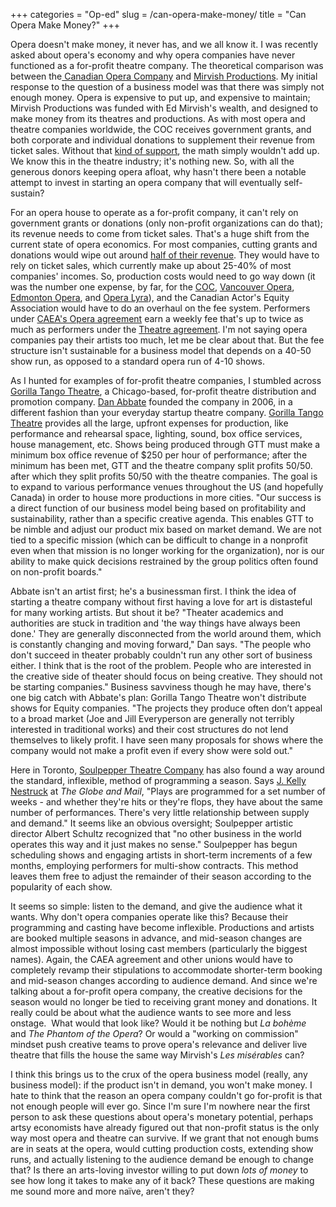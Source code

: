+++
categories = "Op-ed"
slug = /can-opera-make-money/
title = "Can Opera Make Money?"
+++

Opera doesn't make money,&nbsp;it never has, and we all know it.&nbsp;I was recently asked about opera's economy&nbsp;and why opera companies have never functioned as a for-profit theatre company. The theoretical comparison was between the<a href="http://www.coc.ca/Home.aspx" target="_blank"> Canadian Opera Company</a> and <a href="http://www.mirvish.com/" target="_blank">Mirvish Productions</a>. My initial response to the question of a business model was that there was simply not enough money. Opera is expensive to put up, and expensive to maintain; Mirvish Productions was funded with Ed Mirvish's wealth, and designed to make money from its theatres and productions.&nbsp;As with most opera and theatre companies worldwide, the COC receives government grants, and both corporate and individual donations to supplement their revenue from ticket sales. Without that <a href="http://www.coc.ca/SupportTheCOC/CorporateSupport/OurCorporatePartners.aspx" target="_blank">kind of support</a>, the math simply wouldn't add up. We know this in the theatre industry; it's nothing new. So, with all the generous donors keeping opera afloat, why&nbsp;hasn't there been a notable attempt to invest in starting an opera company that will eventually self-sustain?</p><p>For an opera house&nbsp;to operate as a for-profit company, it can't rely on government grants or donations (only non-profit organizations can do that); its revenue needs to come from ticket sales. That's a huge shift from the current state of opera economics. For most companies, cutting grants and donations would wipe out around <a href="http://files.coc.ca/pdfs/1314_COCAnnualReport.pdf" target="_blank">half of their revenue</a>. They would have to rely on ticket sales, which currently make up about 25-40% of most companies' incomes. So, production costs would need to go way down (it was the number one expense, by far, for the <a href="http://files.coc.ca/pdfs/1314_COCAnnualReport.pdf" target="_blank">COC</a>, <a href="http://www.vancouveropera.ca/sites/default/files/2014-VOA-Financials.pdf" target="_blank">Vancouver Opera</a>, <a href="http://edmontonopera.com/pdf/season/2014/EO_financialstatements.pdf" target="_blank">Edmonton Opera</a>, and <a href="http://operalyra.ca/wp-content/uploads/2014/02/Audited-Financial-Statements-2012-13.pdf" target="_blank">Opera Lyra</a>), and the Canadian Actor's Equity Association would have to do an overhaul on the fee system. Performers under <a href="http://caea.com/EquityWeb/EquityLibrary/Agreements/Opera/IOPA/IOPASearchable.pdf" target="_blank">CAEA's Opera agreement</a> earn a weekly fee that's up to twice as much as performers under the <a href="http://caea.com/Equityweb/EquityLibrary/Agreements/Theatre/CTA/2012-2015CTAFeeBooklet.pdf" target="_blank">Theatre agreement</a>. I'm not saying opera companies pay their artists too much, let me be clear about that. But the fee structure isn't sustainable for a business model that depends on a 40-50 show run, as opposed to a standard opera run of 4-10 shows.</p><p>As I hunted for examples of for-profit theatre companies, I stumbled across <a href="http://www.gorillatango.com/" target="_blank">Gorilla Tango Theatre</a>, a Chicago-based, for-profit theatre distribution and promotion&nbsp;company. <a href="http://www.chicagoartistsresource.org/artist-stories/making-theater-makes-money" target="_blank">Dan Abbate</a> founded the company&nbsp;in 2006, in a different fashion than your everyday startup theatre company.&nbsp;<a href="http://www.gorillatango.com/" target="_blank">Gorilla Tango Theatre</a>&nbsp;provides all the large, upfront expenses for production, like performance and rehearsal space, lighting, sound, box office services, house management, etc. Shows being produced through GTT must make a minimum box office revenue of&nbsp;$250 per hour of performance; after the minimum has been met, GTT and the theatre company split profits 50/50. after which they split profits 50/50 with the theatre companies. The goal is to expand to various performance venues&nbsp;throughout the US (and hopefully Canada) in order to house more productions in more cities.&nbsp;"Our success is a direct function of our business model being based on profitability and sustainability, rather than a specific creative agenda. This enables GTT to be nimble and adjust our product mix based on market demand. We are not tied to a specific mission (which can be difficult to change in a nonprofit even when that mission is no longer working for the organization), nor is our ability to make quick decisions restrained by the group politics often found on non-profit boards."</p><p>Abbate isn't an artist first; he's a businessman first. I think the idea of starting a theatre company without first having a love for art is distasteful for many working artists. But shout it be? "Theater&nbsp;academics and authorities are stuck in tradition and 'the way things have always been done.' They are generally disconnected from the world around them, which is constantly changing and moving forward," Dan says. "The people who don't succeed in theater probably couldn't run any other sort of business either. I think that is the root of the problem. People who are interested in the creative side of theater should focus on being creative. They should not be starting companies." Business savviness though he may have, there's one big catch with Abbate's plan: Gorilla Tango Theatre won't distribute shows&nbsp;for Equity companies. "The projects they produce often don’t appeal to a broad market (Joe and Jill Everyperson are generally not terribly interested in traditional works) and their cost structures do not lend themselves to likely profit. I have seen many proposals for shows where the company would not make a profit even if every show were sold out."</p><p>Here in Toronto,&nbsp;<a href="https://www.soulpepper.ca/" target="_blank">Soulpepper Theatre Company</a>&nbsp;has also&nbsp;found a way around the standard, inflexible, method of programming a season. Says <a href="http://www.theglobeandmail.com/arts/theatre-and-performance/torontos-soulpepper-theatre-embraces-new-business-model/article564918/" target="_blank">J. Kelly Nestruck</a> at <em>The Globe and Mail</em>,&nbsp;"Plays are programmed for a set number of weeks - and whether they're hits or they're flops, they have about the same number of performances. There's very little relationship between supply and demand." It seems like an obvious oversight; Soulpepper artistic director Albert Schultz recognized that "no other business in the world operates this way and it just makes no sense." Soulpepper has begun scheduling shows and engaging artists in short-term increments of a few months, employing&nbsp;performers for multi-show contracts. This method leaves them free to adjust the remainder of their season according to the popularity of each show.</p><p>It seems so simple: listen to the demand, and give the audience what it wants. Why don't opera companies operate like this? Because their programming and casting have become inflexible. Productions and artists are booked multiple seasons in advance, and mid-season changes&nbsp;are almost impossible without losing cast members (particularly the biggest names). Again, the CAEA agreement and other unions would have to completely revamp their stipulations to accommodate shorter-term booking and mid-season changes according to audience demand. And since we're talking about a for-profit opera company, the creative decisions for the season would no longer be tied to receiving grant money and donations. It really could be about what the audience wants to see more and less onstage. &nbsp;What would that look like?&nbsp;Would it be nothing but&nbsp;<em>La bohème</em> and&nbsp;<em>The Phantom of the Opera</em>? Or would a "working on commission" mindset push creative teams to prove opera's relevance and deliver live theatre that fills the house the same way Mirvish's&nbsp;<em>Les misérables&nbsp;</em>can?</p><p>I think this brings us to the crux of the opera business model (really, any business model): if the product isn't in demand, you won't make money. I hate to think that the reason&nbsp;an opera company couldn't go for-profit is that not enough people will ever go. Since I'm sure I'm nowhere near the first person to ask these questions about opera's monetary potential, perhaps artsy economists have already figured out that non-profit status is the only way most opera and theatre can survive. If we grant that not enough bums are in seats at the opera, would cutting production costs, extending show runs, and actually listening to the audience demand be enough to change that? Is there an arts-loving investor willing to put down <em>lots of money</em> to see how long it takes to make any of it back? These questions are making me sound more and more naïve, aren't they?</p>
